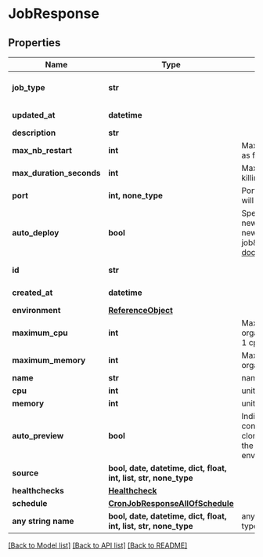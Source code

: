 # JobResponse


## Properties
Name | Type | Description | Notes
------------ | ------------- | ------------- | -------------
**job_type** | **str** |  | defaults to "CRON"
**updated_at** | **datetime** |  | [optional] [readonly] 
**description** | **str** |  | [optional] 
**max_nb_restart** | **int** | Maximum number of restart allowed before the job is considered as failed 0 means that no restart/crash of the job is allowed  | [optional] 
**max_duration_seconds** | **int** | Maximum number of seconds allowed for the job to run before killing it and mark it as failed  | [optional] 
**port** | **int, none_type** | Port where to run readiness and liveliness probes checks. The port will not be exposed externally | [optional] 
**auto_deploy** | **bool** | Specify if the job will be automatically updated after receiving a new image tag or a new commit according to the source type.  The new image tag shall be communicated via the \&quot;Auto Deploy job\&quot; endpoint https://api-doc.qovery.com/#tag/Jobs/operation/autoDeployJobEnvironments  | [optional] 
**id** | **str** |  | [optional] [readonly] 
**created_at** | **datetime** |  | [optional] [readonly] 
**environment** | [**ReferenceObject**](ReferenceObject.md) |  | [optional] 
**maximum_cpu** | **int** | Maximum cpu that can be allocated to the job based on organization cluster configuration. unit is millicores (m). 1000m &#x3D; 1 cpu | [optional] 
**maximum_memory** | **int** | Maximum memory that can be allocated to the job based on organization cluster configuration. unit is MB. 1024 MB &#x3D; 1GB | [optional] 
**name** | **str** | name is case insensitive | [optional] 
**cpu** | **int** | unit is millicores (m). 1000m &#x3D; 1 cpu | [optional] 
**memory** | **int** | unit is MB. 1024 MB &#x3D; 1GB | [optional] 
**auto_preview** | **bool** | Indicates if the &#39;environment preview option&#39; is enabled for this container.   If enabled, a preview environment will be automatically cloned when &#x60;/preview&#x60; endpoint is called.   If not specified, it takes the value of the &#x60;auto_preview&#x60; property from the associated environment.  | [optional] 
**source** | **bool, date, datetime, dict, float, int, list, str, none_type** |  | [optional] 
**healthchecks** | [**Healthcheck**](Healthcheck.md) |  | [optional] 
**schedule** | [**CronJobResponseAllOfSchedule**](CronJobResponseAllOfSchedule.md) |  | [optional] 
**any string name** | **bool, date, datetime, dict, float, int, list, str, none_type** | any string name can be used but the value must be the correct type | [optional]

[[Back to Model list]](../README.md#documentation-for-models) [[Back to API list]](../README.md#documentation-for-api-endpoints) [[Back to README]](../README.md)


